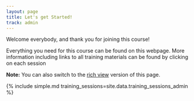 ```yaml
---
layout: page
title: Let's get Started!
track: admin
---
```


Welcome everybody, and thank you for joining this course!

Everything you need for this course can be found on this webpage. More information including
links to all training materials can be found by clicking on each session

**Note:** You can also switch to the [rich view]({{site.baseurl}}/admin-track) version of this page.

{% include simple.md training_sessions=site.data.training_sessions_admin %}
